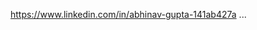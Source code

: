 https://www.linkedin.com/in/abhinav-gupta-141ab427a ...

<!---
AbhinavGupta18/AbhinavGupta18 is a ✨ special ✨ repository because its `README.md` (this file) appears on your GitHub profile.
You can click the Preview link to take a look at your changes.
--->
